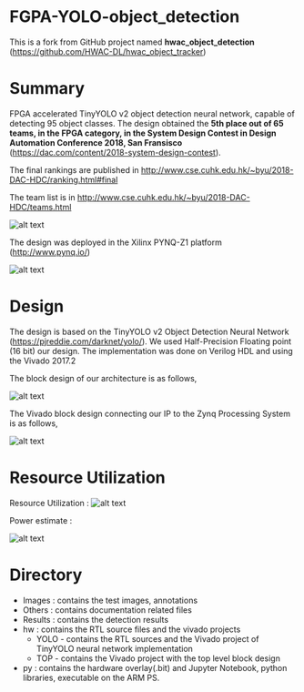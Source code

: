 # FGPA-YOLO-object_detection
This is a fork from GitHub project named **hwac_object_detection** (https://github.com/HWAC-DL/hwac_object_tracker)

# Summary
FPGA accelerated TinyYOLO v2 object detection neural network, capable of detecting 95 object classes. The design obtained the **5th place out of 65 teams, in the FPGA category, in the System Design Contest in Design Automation Conference 2018, San Fransisco** (https://dac.com/content/2018-system-design-contest). 

The final rankings are published in http://www.cse.cuhk.edu.hk/~byu/2018-DAC-HDC/ranking.html#final

The team list is in http://www.cse.cuhk.edu.hk/~byu/2018-DAC-HDC/teams.html

![alt text](Others/Ranking.PNG?raw=true "Title")

The design was deployed in the Xilinx PYNQ-Z1 platform (http://www.pynq.io/)

![alt text](Others/0.jpg?raw=true "Title")

# Design
The design is based on the TinyYOLO v2 Object Detection Neural Network (https://pjreddie.com/darknet/yolo/). We used Half-Precision Floating point (16 bit) our design. The implementation was done on Verilog HDL and using the Vivado 2017.2

The block design of our architecture is as follows,

![alt text](Others/BD1.png?raw=true "Title")

The Vivado block design connecting our IP to the Zynq Processing System is as follows,

![alt text](Others/BD2.png?raw=true "Title")

# Resource Utilization
Resource Utilization :
![alt text](Others/ResourceUtilization.JPG?raw=true "Title")

Power estimate : 

![alt text](Others/Power.JPG?raw=true "Title")

# Directory
* Images : contains the test images, annotations
* Others : contains documentation related files
* Results : contains the detection results
* hw : contains the RTL source files and the vivado projects
  * YOLO - contains the RTL sources and the Vivado project of TinyYOLO neural network implementation
  * TOP - contains the Vivado project with the top level block design
* py : contains the hardware overlay(.bit) and Jupyter Notebook, python libraries, executable on the ARM PS.